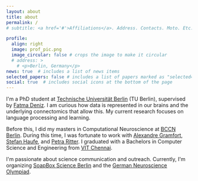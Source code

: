 ```yaml
---
layout: about
title: about
permalink: /
# subtitle: <a href='#'>Affiliations</a>. Address. Contacts. Moto. Etc.

profile:
  align: right
  image: prof_pic.png
  image_circular: false # crops the image to make it circular
  # address: >
    # <p>Berlin, Germany</p>
news: true  # includes a list of news items
selected_papers: false # includes a list of papers marked as "selected={true}"
social: true  # includes social icons at the bottom of the page
---
```


I'm a PhD student at [Technische Universität Berlin](https://www.tu.berlin/en/) (TU Berlin), supervised by [Fatma Deniz](https://www.fatmanet.com/). I am curious how data is represented in our brains and the underlying connectomics that allow this. My current research focuses on language processing and learning.


Before this, I did my masters in Computational Neuroscience at [BCCN Berlin](https://www.bccn-berlin.de/). During this time, I was fortunate to work with [Alexandre Gramfort](https://alexandre.gramfort.net/), [Stefan Haufe](https://www.tu.berlin/uniml/about/head-of-group), and [Petra Ritter](https://www.brainsimulation.org/bsw/zwei/team-ritter). I graduated with a Bachelors in Computer Science and Engineering from [VIT Chennai](http://chennai.vit.ac.in/).

I'm passionate about science communication and outreach. Currently, I'm organizing [SoapBox Science Berlin](http://soapboxscience.org/berlin-local-organising-team/) and the [German Neuroscience Olympiad](https://neurowissenschaften-olympiade.de/locations/dno-berlin/).